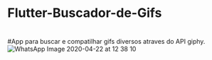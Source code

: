 # Flutter-Buscador-de-Gifs
#
#App para buscar e compatilhar gifs diversos atraves do API giphy.
![WhatsApp Image 2020-04-22 at 12 38 10](https://user-images.githubusercontent.com/24191790/80410735-7575fb80-88a1-11ea-8465-30280813e69e.jpeg)
